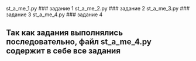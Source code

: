 st_a_me_1.py ### задание 1
st_a_me_2.py ### задание 2
st_a_me_3.py ### задание 3
st_a_me_4.py ### задание 4 
## Так как задания выполнялись последовательно, файл st_a_me_4.py содержит в себе все задания

